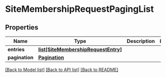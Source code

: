 # SiteMembershipRequestPagingList

## Properties
Name | Type | Description | Notes
------------ | ------------- | ------------- | -------------
**entries** | [**list[SiteMembershipRequestEntry]**](SiteMembershipRequestEntry.md) |  | 
**pagination** | [**Pagination**](Pagination.md) |  | 

[[Back to Model list]](../README.md#documentation-for-models) [[Back to API list]](../README.md#documentation-for-api-endpoints) [[Back to README]](../README.md)

